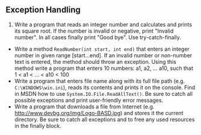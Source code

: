## Exception Handling

1. Write a program that reads an integer number and calculates and prints its square root. If the number is invalid or negative, print "Invalid number". In all cases finally print "Good bye". Use try-catch-finally.
* Write a method `ReadNumber(int start, int end)` that enters an integer number in given range [start...end]. If an invalid number or non-number text is entered, the method should throw an exception. Using this method write a program that enters 10 numbers: a1, a2, … a10, such that 1 < a1 < ... < a10 < 100
* Write a program that enters file name along with its full file path (e.g. `C:\WINDOWS\win.ini`), reads its contents and prints it on the console. Find in MSDN how to use `System.IO.File.ReadAllText()`. Be sure to catch all possible exceptions and print user-friendly error messages.
* Write a program that downloads a file from Internet (e.g. http://www.devbg.org/img/Logo-BASD.jpg) and stores it the current directory. Be sure to catch all exceptions and to free any used resources in the finally block.

